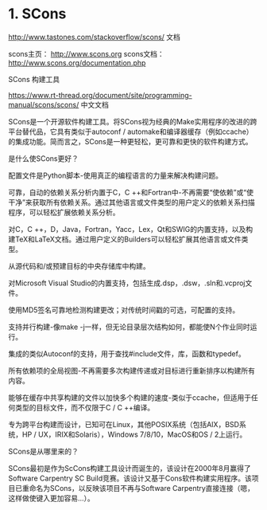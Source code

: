 





# 1. SCons
http://www.tastones.com/stackoverflow/scons/ 文档

scons主页： http://www.scons.org
scons文档： http://www.scons.org/documentation.php


SCons 构建工具




https://www.rt-thread.org/document/site/programming-manual/scons/scons/
中文文档






SCons是一个开源软件构建工具。将SCons视为经典的Make实用程序的改进的跨平台替代品，它具有类似于autoconf / automake和编译器缓存（例如ccache）的集成功能。简而言之，SCons是一种更轻松，更可靠和更快的软件构建方式。

是什么使SCons更好？

配置文件是Python脚本-使用真正的编程语言的力量来解决构建问题。

可靠，自动的依赖关系分析内置于C，C ++和Fortran中-不再需要“使依赖”或“使干净”来获取所有依赖关系。通过其他语言或文件类型的用户定义的依赖关系扫描程序，可以轻松扩展依赖关系分析。

对C，C ++，D，Java，Fortran，Yacc，Lex，Qt和SWIG的内置支持，以及构建TeX和LaTeX文档。通过用户定义的Builders可以轻松扩展其他语言或文件类型。

从源代码和/或预建目标的中央存储库中构建。

对Microsoft Visual Studio的内置支持，包括生成.dsp，.dsw，.sln和.vcproj文件。

使用MD5签名可靠地检测构建更改；对传统时间戳的可选，可配置的支持。

支持并行构建-像make -j一样，但无论目录层次结构如何，都能使N个作业同时运行。

集成的类似Autoconf的支持，用于查找#include文件，库，函数和typedef。

所有依赖项的全局视图-不再需要多次构建传递或对目标进行重新排序以构建所有内容。

能够在缓存中共享构建的文件以加快多个构建的速度-类似于ccache，但适用于任何类型的目标文件，而不仅限于C / C ++编译。

专为跨平台构建而设计，已知可在Linux，其他POSIX系统（包括AIX，BSD系统，HP / UX，IRIX和Solaris），Windows 7/8/10，MacOS和OS / 2上运行。

SCons是从哪里来的？

SCons最初是作为ScCons构建工具设计而诞生的，该设计在2000年8月赢得了Software Carpentry SC Build竞赛。该设计又基于Cons软件构建实用程序。该项目已重命名为SCons，以反映该项目不再与Software Carpentry直接连接（嗯，这样做使键入更加容易...）。









